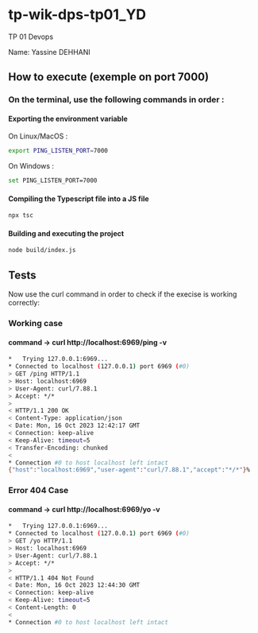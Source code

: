 # tp-wik-dps-tp01_YD
TP 01 Devops

Name: Yassine DEHHANI


## How to execute (exemple on port 7000) 
### On the terminal, use the following commands in order :

#### Exporting the environment variable
On Linux/MacOS :
```bash
export PING_LISTEN_PORT=7000
```
On Windows :
```bash
set PING_LISTEN_PORT=7000
```

#### Compiling the Typescript file into a JS file
```bash
npx tsc
```
#### Building and executing the project
```bash
node build/index.js
```
## Tests
Now use the curl command in order to check if the execise is working correctly:
### Working case

#### command -> curl http://localhost:6969/ping -v

```bash
*   Trying 127.0.0.1:6969...
* Connected to localhost (127.0.0.1) port 6969 (#0)
> GET /ping HTTP/1.1
> Host: localhost:6969
> User-Agent: curl/7.88.1
> Accept: */*
> 
< HTTP/1.1 200 OK
< Content-Type: application/json
< Date: Mon, 16 Oct 2023 12:42:17 GMT
< Connection: keep-alive
< Keep-Alive: timeout=5
< Transfer-Encoding: chunked
< 
* Connection #0 to host localhost left intact
{"host":"localhost:6969","user-agent":"curl/7.88.1","accept":"*/*"}%   
```
### Error 404 Case

#### command -> curl http://localhost:6969/yo -v

```bash
*   Trying 127.0.0.1:6969...
* Connected to localhost (127.0.0.1) port 6969 (#0)
> GET /yo HTTP/1.1
> Host: localhost:6969
> User-Agent: curl/7.88.1
> Accept: */*
> 
< HTTP/1.1 404 Not Found
< Date: Mon, 16 Oct 2023 12:44:30 GMT
< Connection: keep-alive
< Keep-Alive: timeout=5
< Content-Length: 0
< 
* Connection #0 to host localhost left intact
```
